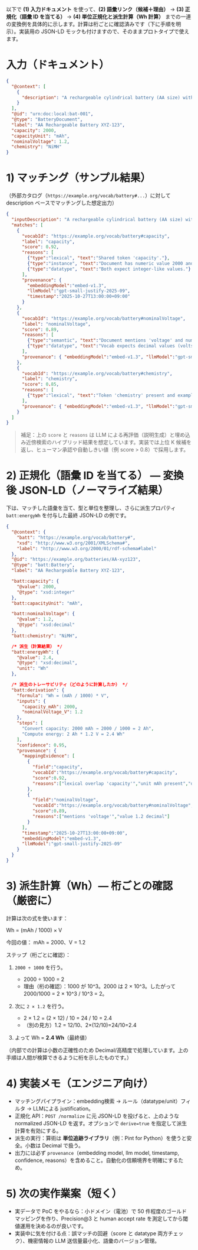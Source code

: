 以下で **(1) 入力ドキュメント** を使って、**(2) 語彙リンク（候補＋理由）** → **(3) 正規化（語彙 ID を当てる）** → **(4) 単位正規化と派生計算（Wh 計算）** までの一連の変換例を具体的に示します。計算は桁ごとに確認済みです（下に手順を明示）。実装用の JSON-LD モックも付けますので、そのままプロトタイプで使えます。

# 入力（ドキュメント）

```json
{
  "@context": [
    {
      "description": "A rechargeable cylindrical battery (AA size) with capacity in mAh, nominal voltage, chemistry (e.g., NiMH), and manufacturer reference."
    }
  ],
  "@id": "urn:doc:local:bat-001",
  "@type": "BatteryDocument",
  "label": "AA Rechargeable Battery XYZ-123",
  "capacity": 2000,
  "capacityUnit": "mAh",
  "nominalVoltage": 1.2,
  "chemistry": "NiMH"
}
```

# 1) マッチング（サンプル結果）

（外部カタログ（`https://example.org/vocab/battery#...`）に対して description ベースでマッチングした想定出力）

```json
{
  "inputDescription": "A rechargeable cylindrical battery (AA size) with capacity in mAh, nominal voltage, chemistry (e.g., NiMH), and manufacturer reference.",
  "matches": [
    {
      "vocabId": "https://example.org/vocab/battery#capacity",
      "label": "capacity",
      "score": 0.92,
      "reasons": [
        {"type":"lexical", "text":"Shared token 'capacity'."},
        {"type":"instance", "text":"Document has numeric value 2000 and unit 'mAh' matching capacity examples."},
        {"type":"datatype", "text":"Both expect integer-like values."}
      ],
      "provenance": {
        "embeddingModel":"embed-v1.3",
        "llmModel":"gpt-small-justify-2025-09",
        "timestamp":"2025-10-27T13:00:00+09:00"
      }
    },
    {
      "vocabId": "https://example.org/vocab/battery#nominalVoltage",
      "label": "nominalVoltage",
      "score": 0.89,
      "reasons": [
        {"type":"semantic", "text":"Document mentions 'voltage' and numeric example '1.2'."},
        {"type":"datatype", "text":"Vocab expects decimal values (volts)."}
      ],
      "provenance": { "embeddingModel":"embed-v1.3", "llmModel":"gpt-small-justify-2025-09", "timestamp":"2025-10-27T13:00:00+09:00" }
    },
    {
      "vocabId": "https://example.org/vocab/battery#chemistry",
      "label": "chemistry",
      "score": 0.85,
      "reasons": [
        {"type":"lexical", "text":"Token 'chemistry' present and example 'NiMH' matches enum examples."}
      ],
      "provenance": { "embeddingModel":"embed-v1.3", "llmModel":"gpt-small-justify-2025-09", "timestamp":"2025-10-27T13:00:00+09:00" }
    }
  ]
}
```

> 補足：上の `score` と `reasons` は LLM による再評価（説明生成）と埋め込み近傍検索のハイブリッド結果を想定しています。実装では上位 K 候補を返し、ヒューマン承認や自動しきい値（例 score > 0.8）で採用します。

# 2) 正規化（語彙 ID を当てる） — 変換後 JSON-LD（ノーマライズ結果）

下は、マッチした語彙を当て、型と単位を整理し、さらに派生プロパティ `batt:energyWh` を付与した最終 JSON-LD の例です。

```json
{
  "@context": {
    "batt": "https://example.org/vocab/battery#",
    "xsd": "http://www.w3.org/2001/XMLSchema#",
    "label": "http://www.w3.org/2000/01/rdf-schema#label"
  },
  "@id": "https://example.org/batteries/AA-xyz123",
  "@type": "batt:Battery",
  "label": "AA Rechargeable Battery XYZ-123",

  "batt:capacity": {
    "@value": 2000,
    "@type": "xsd:integer"
  },
  "batt:capacityUnit": "mAh",

  "batt:nominalVoltage": {
    "@value": 1.2,
    "@type": "xsd:decimal"
  },
  "batt:chemistry": "NiMH",

  /* 派生（計算結果） */
  "batt:energyWh": {
    "@value": 2.4,
    "@type": "xsd:decimal",
    "unit": "Wh"
  },

  /* 派生のトレーサビリティ（どのように計算したか） */
  "batt:derivation": {
    "formula": "Wh = (mAh / 1000) * V",
    "inputs": {
      "capacity_mAh": 2000,
      "nominalVoltage_V": 1.2
    },
    "steps": [
      "Convert capacity: 2000 mAh → 2000 / 1000 = 2 Ah",
      "Compute energy: 2 Ah * 1.2 V = 2.4 Wh"
    ],
    "confidence": 0.95,
    "provenance": {
      "mappingEvidence": [
        {
          "field":"capacity",
          "vocabId":"https://example.org/vocab/battery#capacity",
          "score":0.92,
          "reasons":["lexical overlap 'capacity'","unit mAh present","datatype integer-compatible"]
        },
        {
          "field":"nominalVoltage",
          "vocabId":"https://example.org/vocab/battery#nominalVoltage",
          "score":0.89,
          "reasons":["mentions 'voltage'","value 1.2 decimal"]
        }
      ],
      "timestamp":"2025-10-27T13:00:00+09:00",
      "embeddingModel":"embed-v1.3",
      "llmModel":"gpt-small-justify-2025-09"
    }
  }
}
```

# 3) 派生計算（Wh）— 桁ごとの確認（厳密に）

計算は次の式を使います：

Wh = (mAh / 1000) × V

今回の値： mAh = 2000、V = 1.2

ステップ（桁ごとに確認）：

1. `2000 ÷ 1000` を行う。

   * 2000 ÷ 1000 = 2
   * 理由（桁の確認）：1000 が 10^3。2000 は 2 × 10^3。したがって 2000/1000 = 2 × 10^3 / 10^3 = 2。
2. 次に `2 × 1.2` を行う。

   * 2 × 1.2 = (2 × 12) / 10 = 24 / 10 = 2.4
   * （別の見方）1.2 = 12/10、2×(12/10)=24/10=2.4
3. よって Wh = **2.4 Wh**（最終値）

（内部での計算は小数の正確性のため Decimal/高精度で処理しています。上の手順は人間が検算できるように桁を示したものです。）

# 4) 実装メモ（エンジニア向け）

* マッチングパイプライン：embedding検索 → ルール（datatype/unit）フィルタ → LLMによる justification。
* 正規化 API：`POST /normalize` に元 JSON-LD を投げると、上のような normalized JSON-LD を返す。オプションで `derive=true` を指定して派生計算を有効にする。
* 派生の実行：算術は **単位追跡ライブラリ**（例：Pint for Python）を使うと安全。小数は Decimal で扱う。
* 出力には必ず `provenance`（embedding model, llm model, timestamp, confidence, reasons）を含めること。自動化の信頼境界を明確にするため。

# 5) 次の実作業案（短く）

* 実データで PoC をやるなら：小ドメイン（電池）で 50 件程度のゴールドマッピングを作り、Precision@3 と human accept rate を測定してから閾値運用を決めるのが良いです。
* 実装中に気を付ける点：誤マッチの回避（score と datatype 両方チェック）、機密情報の LLM 送信量最小化、語彙のバージョン管理。

